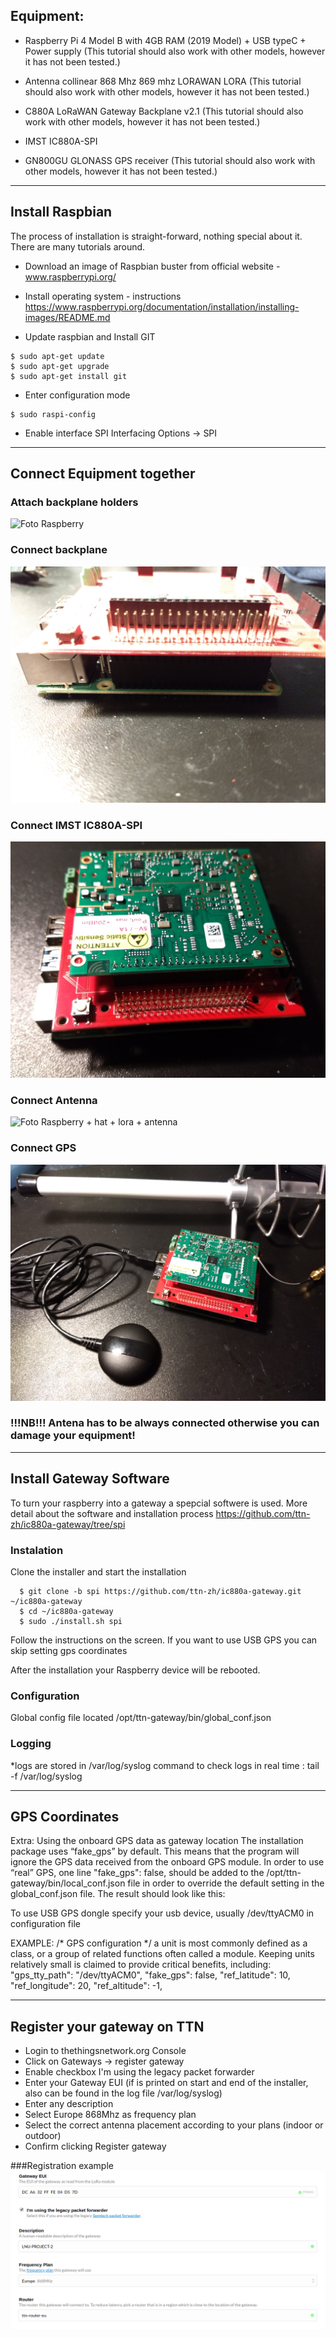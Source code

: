 ## Equipment: 

* Raspberry Pi 4 Model B with 4GB RAM (2019 Model) + USB typeC + Power supply
(This tutorial should also work with other models, however it has not been tested.)

* Antenna collinear 868 Mhz 869 mhz LORAWAN LORA
(This tutorial should also work with other models, however it has not been tested.)

* C880A LoRaWAN Gateway Backplane v2.1
(This tutorial should also work with other models, however it has not been tested.)

* IMST IC880A-SPI 

* GN800GU GLONASS GPS receiver 
(This tutorial should also work with other models, however it has not been tested.)

***

## Install Raspbian
The process of installation is straight-forward, nothing special about it. There are many tutorials around.
 
* Download an image of Raspbian buster from official website - www.raspberrypi.org/

* Install operating system - instructions https://www.raspberrypi.org/documentation/installation/installing-images/README.md

* Update raspbian and Install GIT 

```console
$ sudo apt-get update
$ sudo apt-get upgrade
$ sudo apt-get install git
```
* Enter configuration mode
```console
$ sudo raspi-config
```
* Enable interface SPI
Interfacing Options -> SPI

***

## Connect Equipment together
### Attach backplane holders
![Foto Raspberry](img/raspi.jpg)

### Connect backplane
![Foto Rapberry + hat](img/raspiAndHat.jpg)

### Connect  IMST IC880A-SPI 
![Foto Raspberry + hat + lora](img/raspiAndHatAndLoRa.jpg)

### Connect Antenna
![Foto Raspberry + hat + lora + antenna](img/gatewayAndAntena.jpg)

### Connect GPS
![Foto Raspberry + hat + lora + antena + USB GPS](img/gatewayAndGPS.jpg)

### !!!NB!!! Antena has to be always connected otherwise you can damage your equipment!

***

## Install Gateway Software

To turn your raspberry into a gateway a spepcial softwere is used. More detail about the software and installation process https://github.com/ttn-zh/ic880a-gateway/tree/spi

### Instalation
Clone the installer and start the installation

```console
  $ git clone -b spi https://github.com/ttn-zh/ic880a-gateway.git ~/ic880a-gateway
  $ cd ~/ic880a-gateway
  $ sudo ./install.sh spi
```

Follow the instructions on the screen. If you want to use USB GPS you can skip setting gps coordinates

After the installation your Raspberry device will be rebooted.

### Configuration

Global config file located /opt/ttn-gateway/bin/global_conf.json


### Logging

*logs are stored in /var/log/syslog
command to check logs in real time : tail -f /var/log/syslog

***

## GPS Coordinates
Extra: Using the onboard GPS data as gateway location
The installation package uses “fake_gps” by default. This means that the program will ignore the GPS data received from the onboard GPS module. In order to use “real” GPS, one line  "fake_gps": false,  should be added to the /opt/ttn-gateway/bin/local_conf.json file in order to override the default setting in the global_conf.json file. The result should look like this:

To use USB GPS dongle specify your usb device, usually /dev/ttyACM0 in configuration file

EXAMPLE: 
/* GPS configuration */
a unit is most commonly defined as a class, or a group of related functions often called a module. Keeping units relatively small is claimed to provide critical benefits, including:        "gps_tty_path": "/dev/ttyACM0",
        "fake_gps": false,
        "ref_latitude": 10,
        "ref_longitude": 20,
        "ref_altitude": -1,

***

## Register your gateway on TTN

* Login to thethingsnetwork.org Console
* Click on Gateways -> register gateway
* Enable checkbox I'm using the legacy packet forwarder
* Enter your Gateway EUI (if is printed on start and end of the installer, also can be found in the log file /var/log/syslog)
* Enter any description
* Select Europe 868Mhz as frequency plan
* Select the correct antenna placement according to your plans (indoor or outdoor)
* Confirm clicking Register gateway

###Registration example
![Registration example](img/RegistrationExample.png)


